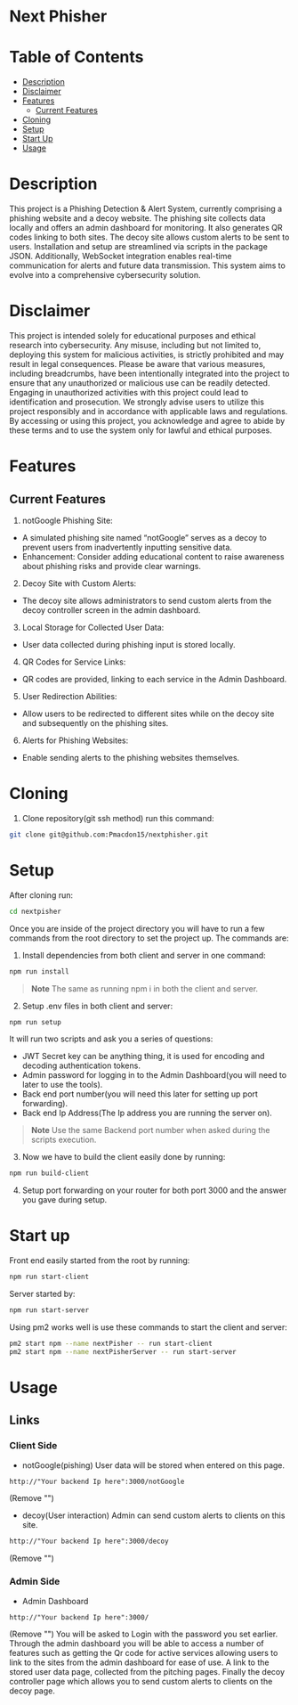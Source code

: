 # Next Phisher

# Table of Contents
- [Description](#Description)
- [Disclaimer](#Disclaimer)
- [Features](#Features)
  - [Current Features](#Current-Features)  
- [Cloning](#Cloning)
- [Setup](#Setup)
- [Start Up](#Start-Up)
- [Usage](#Usage)

# Description
This project is a Phishing Detection & Alert System, currently comprising a phishing website and a decoy website. The phishing site collects data locally and offers an admin dashboard for monitoring. It also generates QR codes linking to both sites. The decoy site allows custom alerts to be sent to users. Installation and setup are streamlined via scripts in the package JSON. Additionally, WebSocket integration enables real-time communication for alerts and future data transmission. This system aims to evolve into a comprehensive cybersecurity solution.

# Disclaimer
This project is intended solely for educational purposes and ethical research into cybersecurity. Any misuse, including but not limited to, deploying this system for malicious activities, is strictly prohibited and may result in legal consequences. Please be aware that various measures, including breadcrumbs, have been intentionally integrated into the project to ensure that any unauthorized or malicious use can be readily detected. Engaging in unauthorized activities with this project could lead to identification and prosecution. We strongly advise users to utilize this project responsibly and in accordance with applicable laws and regulations. By accessing or using this project, you acknowledge and agree to abide by these terms and to use the system only for lawful and ethical purposes.

# Features

## Current Features
1. notGoogle Phishing Site:
- A simulated phishing site named “notGoogle” serves as a decoy to prevent users from inadvertently inputting sensitive data.
- Enhancement: Consider adding educational content to raise awareness about phishing risks and provide clear warnings.

2. Decoy Site with Custom Alerts:
- The decoy site allows administrators to send custom alerts from the decoy controller screen in the admin dashboard.

3. Local Storage for Collected User Data:
- User data collected during phishing input is stored locally.

4. QR Codes for Service Links:
- QR codes are provided, linking to each service in the Admin Dashboard.

5. User Redirection Abilities:
- Allow users to be redirected to different sites while on the decoy site and subsequently on the phishing sites.

6. Alerts for Phishing Websites:
- Enable sending alerts to the phishing websites themselves.

# Cloning
1. Clone repository(git ssh method) run this command: 
```bash
git clone git@github.com:Pmacdon15/nextphisher.git
```

# Setup

After cloning run: 
```Bash
cd nextpisher
```

Once you are inside of the project directory you will have to run a few commands from the root directory to set the project up.
The commands are:

1. Install dependencies from both client and server in one command:
 ```Bash
 npm run install
 ```
> **Note**
> The same as running npm i in both the client and server.

2. Setup .env files in both client and server:
 ```Bash
 npm run setup
 ```
 It will run two scripts and ask you a series of questions:
- JWT Secret key can be anything thing, it is used for encoding and decoding authentication tokens.
- Admin password for logging in to the Admin Dashboard(you will need to later to use the tools).
- Back end port number(you will need this later for setting up port forwarding).
- Back end Ip Address(The Ip address you are running the server on).
> **Note**
> Use the same Backend port number when asked during the scripts execution.

3. Now we have to build the client easily done by running:
```Bash
npm run build-client
```

4. Setup port forwarding on your router for both port 3000 and the answer you gave during setup.

# Start up

Front end easily started from the root by running:
```Bash
npm run start-client
```

Server started by:
```Bash
npm run start-server
```

Using pm2 works well is use these commands to start the client and server:
```Bash
pm2 start npm --name nextPisher -- run start-client
pm2 start npm --name nextPisherServer -- run start-server
```

# Usage

## Links

### Client Side
- notGoogle(pishing) User data will be stored when entered on this page.
```HTML
http://"Your backend Ip here":3000/notGoogle
```
(Remove "") 

- decoy(User interaction) Admin can send custom alerts to clients on this site.
```HTML
http://"Your backend Ip here":3000/decoy
```
(Remove "")

### Admin Side
- Admin Dashboard
```HTML
http://"Your backend Ip here":3000/
```
(Remove "")
You will be asked to Login with the password you set earlier.
Through the admin dashboard you will be able to access a number of features such as getting the Qr code for active services allowing users to link to the sites from the admin dashboard for ease of use. A link to the stored user data page, collected from the pitching pages. Finally the decoy controller page which allows you to send custom alerts to clients on the decoy page.
